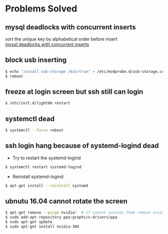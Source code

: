 # Problems Solved

## mysql deadlocks with concurrent inserts
sort the unique key by alphabetical order before insert<br>
[mysql deadlocks with concurrent inserts][MDWCI]


## block usb inserting
 ```sh
 $ echo "install usb-storage /bin/true" > /etc/modprobe.d/usb-storage.conf
 $ reboot
 ```
 
## freeze at login screen but ssh still can login
 ```sh
 $ /etc/init.d/lightdm restart
 ```

## systemctl dead
 ```sh
 $ systemctl --force reboot
 ```
 
## ssh login hang because of systemd-logind dead 
 - Try to restart the systemd-logind
 ```sh
 $ systemctl restart systemd-logind
 ```
 - Reinstall systemd-logind
 ```sh
 $ apt-get install --reinstall systemd
 ```

## ubnutu 16.04 cannot rotate the screen
 ```sh
 $ apt-get remove --purge nvidia*  # if cannot success them remove nvidia*
 $ sudo add-apt-repository ppa:graphics-drivers/ppa
 $ sudo apt-get update
 $ sudo apt-get install nvidia-384
 ```
 
[MDWCI]: <http://thushw.blogspot.com/2010/11/mysql-deadlocks-with-concurrent-inserts.html>
